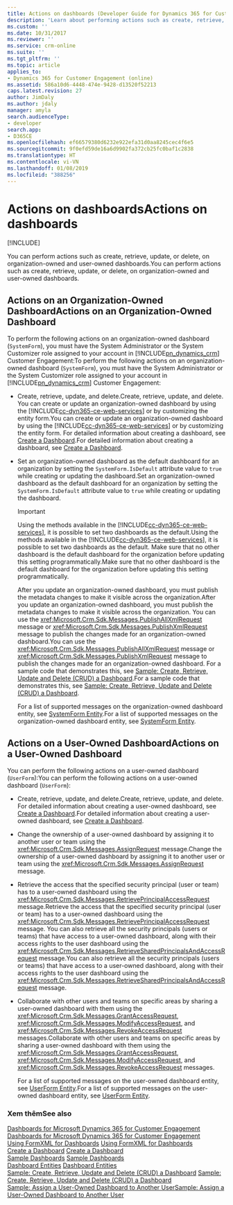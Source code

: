 ```yaml
---
title: Actions on dashboards (Developer Guide for Dynamics 365 for Customer Engagement) | MicrosoftDocs
description: 'Learn about performing actions such as create, retrieve, update, or delete, on organization-owned and user-owned dashboards. '
ms.custom: ''
ms.date: 10/31/2017
ms.reviewer: ''
ms.service: crm-online
ms.suite: ''
ms.tgt_pltfrm: ''
ms.topic: article
applies_to:
- Dynamics 365 for Customer Engagement (online)
ms.assetid: 586a10d6-4448-474e-9428-d13520f52213
caps.latest.revision: 27
author: JimDaly
ms.author: jdaly
manager: amyla
search.audienceType:
- developer
search.app:
- D365CE
ms.openlocfilehash: ef66579380d6232e922efa31d0aa8245cec4f6e5
ms.sourcegitcommit: 9f0efd59de16a6d9902fa372cb25fc0baf1c2838
ms.translationtype: HT
ms.contentlocale: vi-VN
ms.lasthandoff: 01/08/2019
ms.locfileid: "388256"
---
```

# <a name="actions-on-dashboards"></a><span data-ttu-id="e50aa-103">Actions on dashboards</span><span class="sxs-lookup"><span data-stu-id="e50aa-103">Actions on dashboards</span></span>

[!INCLUDE[](../../includes/cc_applies_to_update_9_0_0.md)]

<span data-ttu-id="e50aa-104">You can perform actions such as create, retrieve, update, or delete, on organization-owned and user-owned dashboards.</span><span class="sxs-lookup"><span data-stu-id="e50aa-104">You can perform actions such as create, retrieve, update, or delete, on organization-owned and user-owned dashboards.</span></span>  
  
## <a name="actions-on-an-organization-owned-dashboard"></a><span data-ttu-id="e50aa-105">Actions on an Organization-Owned Dashboard</span><span class="sxs-lookup"><span data-stu-id="e50aa-105">Actions on an Organization-Owned Dashboard</span></span>  
 <span data-ttu-id="e50aa-106">To perform the following actions on an organization-owned dashboard (`SystemForm`), you must have the System Administrator or the System Customizer role assigned to your account in [!INCLUDE[pn_dynamics_crm](../../includes/pn-dynamics-crm.md)] Customer Engagement:</span><span class="sxs-lookup"><span data-stu-id="e50aa-106">To perform the following actions on an organization-owned dashboard (`SystemForm`), you must have the System Administrator or the System Customizer role assigned to your account in [!INCLUDE[pn_dynamics_crm](../../includes/pn-dynamics-crm.md)] Customer Engagement:</span></span>  
  
- <span data-ttu-id="e50aa-107">Create, retrieve, update, and delete.</span><span class="sxs-lookup"><span data-stu-id="e50aa-107">Create, retrieve, update, and delete.</span></span> <span data-ttu-id="e50aa-108">You can create or update an organization-owned dashboard by using the [!INCLUDE[cc-dyn365-ce-web-services](../../includes/cc-dyn365-ce-web-services.md)] or by customizing the entity form.</span><span class="sxs-lookup"><span data-stu-id="e50aa-108">You can create or update an organization-owned dashboard by using the [!INCLUDE[cc-dyn365-ce-web-services](../../includes/cc-dyn365-ce-web-services.md)] or by customizing the entity form.</span></span> <span data-ttu-id="e50aa-109">For detailed information about creating a dashboard, see [Create a Dashboard](create-dashboard.md).</span><span class="sxs-lookup"><span data-stu-id="e50aa-109">For detailed information about creating a dashboard, see [Create a Dashboard](create-dashboard.md).</span></span>  
  
- <span data-ttu-id="e50aa-110">Set an organization-owned dashboard as the default dashboard for an organization by setting the `SystemForm.IsDefault` attribute value to `true` while creating or updating the dashboard.</span><span class="sxs-lookup"><span data-stu-id="e50aa-110">Set an organization-owned dashboard as the default dashboard for an organization by setting the `SystemForm.IsDefault` attribute value to `true` while creating or updating the dashboard.</span></span>  
  
  > [!IMPORTANT]
  >  <span data-ttu-id="e50aa-111">Using the methods available in the [!INCLUDE[cc-dyn365-ce-web-services](../../includes/cc-dyn365-ce-web-services.md)], it is possible to set two dashboards as the default.</span><span class="sxs-lookup"><span data-stu-id="e50aa-111">Using the methods available in the [!INCLUDE[cc-dyn365-ce-web-services](../../includes/cc-dyn365-ce-web-services.md)], it is possible to set two dashboards as the default.</span></span> <span data-ttu-id="e50aa-112">Make sure that no other dashboard is the default dashboard for the organization before updating this setting programmatically.</span><span class="sxs-lookup"><span data-stu-id="e50aa-112">Make sure that no other dashboard is the default dashboard for the organization before updating this setting programmatically.</span></span>  
  
  <span data-ttu-id="e50aa-113">After you update an organization-owned dashboard, you must publish the metadata changes to make it visible across the organization.</span><span class="sxs-lookup"><span data-stu-id="e50aa-113">After you update an organization-owned dashboard, you must publish the metadata changes to make it visible across the organization.</span></span> <span data-ttu-id="e50aa-114">You can use the <xref:Microsoft.Crm.Sdk.Messages.PublishAllXmlRequest> message or <xref:Microsoft.Crm.Sdk.Messages.PublishXmlRequest> message to publish the changes made for an organization-owned dashboard.</span><span class="sxs-lookup"><span data-stu-id="e50aa-114">You can use the <xref:Microsoft.Crm.Sdk.Messages.PublishAllXmlRequest> message or <xref:Microsoft.Crm.Sdk.Messages.PublishXmlRequest> message to publish the changes made for an organization-owned dashboard.</span></span> <span data-ttu-id="e50aa-115">For a sample code that demonstrates this, see [Sample: Create, Retrieve, Update and Delete (CRUD) a Dashboard](sample-create-retrieve-update-delete-dashboard.md).</span><span class="sxs-lookup"><span data-stu-id="e50aa-115">For a sample code that demonstrates this, see [Sample: Create, Retrieve, Update and Delete (CRUD) a Dashboard](sample-create-retrieve-update-delete-dashboard.md).</span></span>  
  
  <span data-ttu-id="e50aa-116">For a list of supported messages on the organization-owned dashboard entity, see [SystemForm Entity](../entities/systemform.md).</span><span class="sxs-lookup"><span data-stu-id="e50aa-116">For a list of supported messages on the organization-owned dashboard entity, see [SystemForm Entity](../entities/systemform.md).</span></span>  
  
## <a name="actions-on-a-user-owned-dashboard"></a><span data-ttu-id="e50aa-117">Actions on a User-Owned Dashboard</span><span class="sxs-lookup"><span data-stu-id="e50aa-117">Actions on a User-Owned Dashboard</span></span>  
 <span data-ttu-id="e50aa-118">You can perform the following actions on a user-owned dashboard (`UserForm`):</span><span class="sxs-lookup"><span data-stu-id="e50aa-118">You can perform the following actions on a user-owned dashboard (`UserForm`):</span></span>  
  
- <span data-ttu-id="e50aa-119">Create, retrieve, update, and delete.</span><span class="sxs-lookup"><span data-stu-id="e50aa-119">Create, retrieve, update, and delete.</span></span> <span data-ttu-id="e50aa-120">For detailed information about creating a user-owned dashboard, see [Create a Dashboard](create-dashboard.md).</span><span class="sxs-lookup"><span data-stu-id="e50aa-120">For detailed information about creating a user-owned dashboard, see [Create a Dashboard](create-dashboard.md).</span></span>  
  
- <span data-ttu-id="e50aa-121">Change the ownership of a user-owned dashboard by assigning it to another user or team using the <xref:Microsoft.Crm.Sdk.Messages.AssignRequest> message.</span><span class="sxs-lookup"><span data-stu-id="e50aa-121">Change the ownership of a user-owned dashboard by assigning it to another user or team using the <xref:Microsoft.Crm.Sdk.Messages.AssignRequest> message.</span></span>  
  
- <span data-ttu-id="e50aa-122">Retrieve the access that the specified security principal (user or team) has to a user-owned dashboard using the <xref:Microsoft.Crm.Sdk.Messages.RetrievePrincipalAccessRequest> message.</span><span class="sxs-lookup"><span data-stu-id="e50aa-122">Retrieve the access that the specified security principal (user or team) has to a user-owned dashboard using the <xref:Microsoft.Crm.Sdk.Messages.RetrievePrincipalAccessRequest> message.</span></span> <span data-ttu-id="e50aa-123">You can also retrieve all the security principals (users or teams) that have access to a user-owned dashboard, along with their access rights to the user dashboard using the <xref:Microsoft.Crm.Sdk.Messages.RetrieveSharedPrincipalsAndAccessRequest> message.</span><span class="sxs-lookup"><span data-stu-id="e50aa-123">You can also retrieve all the security principals (users or teams) that have access to a user-owned dashboard, along with their access rights to the user dashboard using the <xref:Microsoft.Crm.Sdk.Messages.RetrieveSharedPrincipalsAndAccessRequest> message.</span></span>  
  
- <span data-ttu-id="e50aa-124">Collaborate with other users and teams on specific areas by sharing a user-owned dashboard with them using the <xref:Microsoft.Crm.Sdk.Messages.GrantAccessRequest>, <xref:Microsoft.Crm.Sdk.Messages.ModifyAccessRequest>, and <xref:Microsoft.Crm.Sdk.Messages.RevokeAccessRequest> messages.</span><span class="sxs-lookup"><span data-stu-id="e50aa-124">Collaborate with other users and teams on specific areas by sharing a user-owned dashboard with them using the <xref:Microsoft.Crm.Sdk.Messages.GrantAccessRequest>, <xref:Microsoft.Crm.Sdk.Messages.ModifyAccessRequest>, and <xref:Microsoft.Crm.Sdk.Messages.RevokeAccessRequest> messages.</span></span>  
  
  <span data-ttu-id="e50aa-125">For a list of supported messages on the user-owned dashboard entity, see [UserForm Entity](../entities/userform.md).</span><span class="sxs-lookup"><span data-stu-id="e50aa-125">For a list of supported messages on the user-owned dashboard entity, see [UserForm Entity](../entities/userform.md).</span></span>  
  
### <a name="see-also"></a><span data-ttu-id="e50aa-126">Xem thêm</span><span class="sxs-lookup"><span data-stu-id="e50aa-126">See also</span></span>  
 <span data-ttu-id="e50aa-127">[Dashboards for Microsoft Dynamics 365 for Customer Engagement](analyze-data-with-dashboards.md) </span><span class="sxs-lookup"><span data-stu-id="e50aa-127">[Dashboards for Microsoft Dynamics 365 for Customer Engagement](analyze-data-with-dashboards.md) </span></span>  
 <span data-ttu-id="e50aa-128">[Using FormXML for Dashboards](understand-dashboards-dashboard-components-formxml.md) </span><span class="sxs-lookup"><span data-stu-id="e50aa-128">[Using FormXML for Dashboards](understand-dashboards-dashboard-components-formxml.md) </span></span>  
 <span data-ttu-id="e50aa-129">[Create a Dashboard](create-dashboard.md) </span><span class="sxs-lookup"><span data-stu-id="e50aa-129">[Create a Dashboard](create-dashboard.md) </span></span>  
 <span data-ttu-id="e50aa-130">[Sample Dashboards](sample-dashboards.md) </span><span class="sxs-lookup"><span data-stu-id="e50aa-130">[Sample Dashboards](sample-dashboards.md) </span></span>  
 <span data-ttu-id="e50aa-131">[Dashboard Entities](dashboard-entities.md) </span><span class="sxs-lookup"><span data-stu-id="e50aa-131">[Dashboard Entities](dashboard-entities.md) </span></span>  
 <span data-ttu-id="e50aa-132">[Sample: Create, Retrieve, Update and Delete (CRUD) a Dashboard](sample-create-retrieve-update-delete-dashboard.md) </span><span class="sxs-lookup"><span data-stu-id="e50aa-132">[Sample: Create, Retrieve, Update and Delete (CRUD) a Dashboard](sample-create-retrieve-update-delete-dashboard.md) </span></span>  
 [<span data-ttu-id="e50aa-133">Sample: Assign a User-Owned Dashboard to Another User</span><span class="sxs-lookup"><span data-stu-id="e50aa-133">Sample: Assign a User-Owned Dashboard to Another User</span></span>](sample-assign-user-owned-dashboard-another-user.md)
